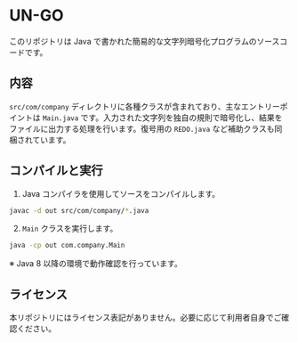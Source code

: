 # UN-GO

このリポジトリは Java で書かれた簡易的な文字列暗号化プログラムのソースコードです。

## 内容

`src/com/company` ディレクトリに各種クラスが含まれており、主なエントリーポイントは `Main.java` です。入力された文字列を独自の規則で暗号化し、結果をファイルに出力する処理を行います。復号用の `REDO.java` など補助クラスも同梱されています。

## コンパイルと実行

1. Java コンパイラを使用してソースをコンパイルします。

```bash
javac -d out src/com/company/*.java
```

2. `Main` クラスを実行します。

```bash
java -cp out com.company.Main
```

※ Java 8 以降の環境で動作確認を行っています。

## ライセンス

本リポジトリにはライセンス表記がありません。必要に応じて利用者自身でご確認ください。
